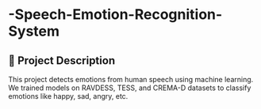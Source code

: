 # -Speech-Emotion-Recognition-System
## 📌 Project Description
This project detects emotions from human speech using machine learning.  
We trained models on RAVDESS, TESS, and CREMA-D datasets to classify emotions like happy, sad, angry, etc.
